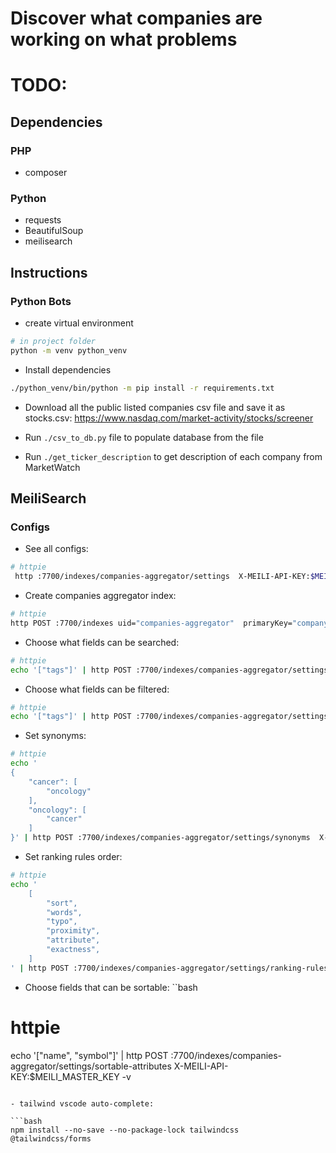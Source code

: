 # Discover what companies are working on what problems

# TODO:


## Dependencies

### PHP

- composer

### Python

- requests
- BeautifulSoup
- meilisearch



## Instructions

### Python Bots

- create virtual environment
```bash
# in project folder
python -m venv python_venv
```

- Install dependencies
```bash
./python_venv/bin/python -m pip install -r requirements.txt 
```



- Download all the public listed companies csv file and save it as stocks.csv:  https://www.nasdaq.com/market-activity/stocks/screener

- Run `./csv_to_db.py` file to populate database from the file

- Run `./get_ticker_description` to get description of each company from MarketWatch

## MeiliSearch


### Configs

- See all configs:
```bash
# httpie
 http :7700/indexes/companies-aggregator/settings  X-MEILI-API-KEY:$MEILI_MASTER_KEY  -v
 ```

- Create companies aggregator index:
```bash
# httpie
http POST :7700/indexes uid="companies-aggregator"  primaryKey="company_uid"  X-MEILI-API-KEY:$MEILI_MASTER_KEY
```

- Choose what fields can be searched:
```bash
# httpie
echo '["tags"]' | http POST :7700/indexes/companies-aggregator/settings/searchable-attributes  X-MEILI-API-KEY:$MEILI_MASTER_KEY  -v
```

- Choose what fields can be filtered:
```bash
# httpie
echo '["tags"]' | http POST :7700/indexes/companies-aggregator/settings/filterable-attributes X-MEILI-API-KEY:$MEILI_MASTER_KEY  -v
```

- Set synonyms:
```bash
# httpie
echo '
{
    "cancer": [
        "oncology"
    ],
    "oncology": [
        "cancer"
    ]
}' | http POST :7700/indexes/companies-aggregator/settings/synonyms  X-MEILI-API-KEY:$MEILI_MASTER_KEY  -v
```

- Set ranking rules order:
```bash
# httpie
echo '
    [
        "sort",
        "words",
        "typo",
        "proximity",
        "attribute",
        "exactness",
    ]
' | http POST :7700/indexes/companies-aggregator/settings/ranking-rules  X-MEILI-API-KEY:$MEILI_MASTER_KEY  -v
```

- Choose fields that can be sortable:
``bash
# httpie
echo '["name", "symbol"]' | http POST :7700/indexes/companies-aggregator/settings/sortable-attributes  X-MEILI-API-KEY:$MEILI_MASTER_KEY  -v
```

- tailwind vscode auto-complete:

```bash
npm install --no-save --no-package-lock tailwindcss  @tailwindcss/forms
```